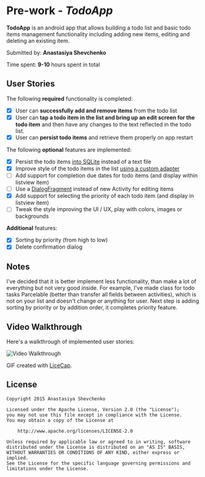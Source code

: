 # Pre-work - *TodoApp*

**TodoApp** is an android app that allows building a todo list and basic todo items management functionality including adding new items, editing and deleting an existing item.

Submitted by: **Anastasiya Shevchenko**

Time spent: **9-10** hours spent in total

## User Stories

The following **required** functionality is completed:

* [x] User can **successfully add and remove items** from the todo list
* [x] User can **tap a todo item in the list and bring up an edit screen for the todo item** and then have any changes to the text reflected in the todo list.
* [x] User can **persist todo items** and retrieve them properly on app restart

The following **optional** features are implemented:

* [x] Persist the todo items [into SQLite](http://guides.codepath.com/android/Persisting-Data-to-the-Device#sqlite) instead of a text file
* [x] Improve style of the todo items in the list [using a custom adapter](http://guides.codepath.com/android/Using-an-ArrayAdapter-with-ListView)
* [ ] Add support for completion due dates for todo items (and display within listview item)
* [ ] Use a [DialogFragment](http://guides.codepath.com/android/Using-DialogFragment) instead of new Activity for editing items
* [x] Add support for selecting the priority of each todo item (and display in listview item)
* [ ] Tweak the style improving the UI / UX, play with colors, images or backgrounds

**Additional** features:

* [x] Sorting by priority (from high to low)
* [x] Delete confirmation dialog

## Notes
I've decided that it is better implement less functionality, than make a lot of everything but not very good inside.
For example, I've made class for todo tasks Parcelable (better than transfer all fields between activities), which is not on your list and doesn't change or anything for user.
Next step is adding sorting by priority or by addition order, it completes priority feature.

## Video Walkthrough

Here's a walkthrough of implemented user stories:

<img src='http://i.imgur.com/wVljA2K.gif' title='Video Walkthrough' width='' alt='Video Walkthrough' />

GIF created with [LiceCap](http://www.cockos.com/licecap/).

## License

    Copyright 2015 Anastasiya Shevchenko

    Licensed under the Apache License, Version 2.0 (the "License");
    you may not use this file except in compliance with the License.
    You may obtain a copy of the License at

        http://www.apache.org/licenses/LICENSE-2.0

    Unless required by applicable law or agreed to in writing, software
    distributed under the License is distributed on an "AS IS" BASIS,
    WITHOUT WARRANTIES OR CONDITIONS OF ANY KIND, either express or implied.
    See the License for the specific language governing permissions and
    limitations under the License.
